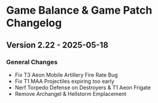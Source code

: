 # Game Balance & Game Patch Changelog

## Version 2.22 - 2025-05-18
### General Changes
- Fix T3 Aeon Mobile Artillery Fire Rate Bug
- Fix T1 MAA Projectiles expiring too early
- Nerf Torpedo Defense on Destroyers & T1 Aeon Frigate
- Remove Archangel & Hellstorm Emplacement